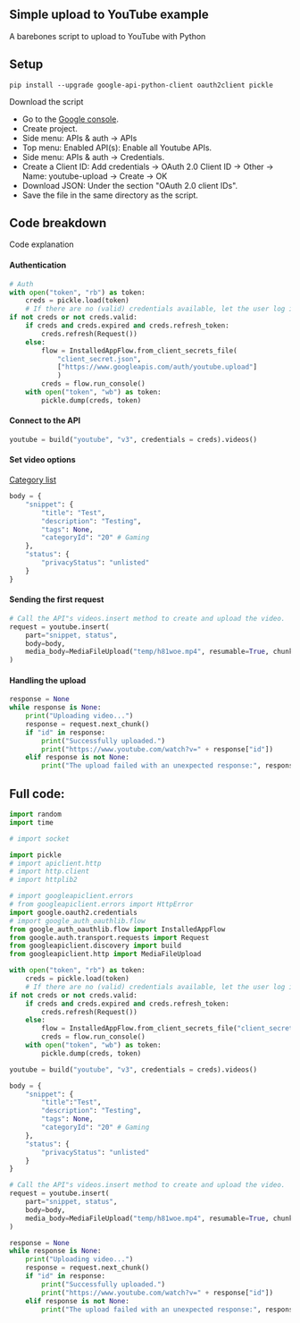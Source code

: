 ## Simple upload to YouTube example
A barebones script to upload to YouTube with Python

## Setup
    pip install --upgrade google-api-python-client oauth2client pickle
Download the script

* Go to the [Google console](https://console.developers.google.com/).
* Create project.
* Side menu: APIs & auth -> APIs
* Top menu: Enabled API(s): Enable all Youtube APIs.
* Side menu: APIs & auth -> Credentials.
* Create a Client ID: Add credentials -> OAuth 2.0 Client ID -> Other -> Name: youtube-upload -> Create -> OK
* Download JSON: Under the section "OAuth 2.0 client IDs".
* Save the file in the same directory as the script.

## Code breakdown
Code explanation

#### Authentication
```python
# Auth
with open("token", "rb") as token:
    creds = pickle.load(token)
    # If there are no (valid) credentials available, let the user log in.
if not creds or not creds.valid:
    if creds and creds.expired and creds.refresh_token:
        creds.refresh(Request())
    else:
        flow = InstalledAppFlow.from_client_secrets_file(
            "client_secret.json",
            ["https://www.googleapis.com/auth/youtube.upload"]
            )
        creds = flow.run_console()
    with open("token", "wb") as token:
        pickle.dump(creds, token)
```

#### Connect to the API
```python
youtube = build("youtube", "v3", credentials = creds).videos()
```

#### Set video options
[Category list](https://gist.github.com/dgp/1b24bf2961521bd75d6c)
```python
body = {
    "snippet": {
        "title": "Test",
        "description": "Testing",
        "tags": None,
        "categoryId": "20" # Gaming
    },
    "status": {
        "privacyStatus": "unlisted"
    }
}
```

#### Sending the first request
```python
# Call the API"s videos.insert method to create and upload the video.
request = youtube.insert(
    part="snippet, status",
    body=body,
    media_body=MediaFileUpload("temp/h81woe.mp4", resumable=True, chunksize=-1)
)
```

#### Handling the upload
```python
response = None
while response is None:
    print("Uploading video...")
    response = request.next_chunk()
    if "id" in response:
        print("Successfully uploaded.")
        print("https://www.youtube.com/watch?v=" + response["id"])
    elif response is not None:
        print("The upload failed with an unexpected response:", response)
```

## Full code:
```python
import random
import time

# import socket

import pickle
# import apiclient.http
# import http.client
# import httplib2

# import googleapiclient.errors
# from googleapiclient.errors import HttpError
import google.oauth2.credentials
# import google_auth_oauthlib.flow
from google_auth_oauthlib.flow import InstalledAppFlow
from google.auth.transport.requests import Request
from googleapiclient.discovery import build
from googleapiclient.http import MediaFileUpload

with open("token", "rb") as token:
    creds = pickle.load(token)
    # If there are no (valid) credentials available, let the user log in.
if not creds or not creds.valid:
    if creds and creds.expired and creds.refresh_token:
        creds.refresh(Request())
    else:
        flow = InstalledAppFlow.from_client_secrets_file("client_secret.json", ["https://www.googleapis.com/auth/youtube.upload"])
        creds = flow.run_console()
    with open("token", "wb") as token:
        pickle.dump(creds, token)

youtube = build("youtube", "v3", credentials = creds).videos()

body = {
    "snippet": {
        "title":"Test",
        "description": "Testing",
        "tags": None,
        "categoryId": "20" # Gaming
    },
    "status": {
        "privacyStatus": "unlisted"
    }
}

# Call the API"s videos.insert method to create and upload the video.
request = youtube.insert(
    part="snippet, status",
    body=body,
    media_body=MediaFileUpload("temp/h81woe.mp4", resumable=True, chunksize=-1)
)

response = None
while response is None:
    print("Uploading video...")
    response = request.next_chunk()
    if "id" in response:
        print("Successfully uploaded.")
        print("https://www.youtube.com/watch?v=" + response["id"])
    elif response is not None:
        print("The upload failed with an unexpected response:", response)
```
